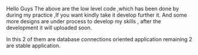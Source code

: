 Hello Guys
The above are the low level code ,which has been done by during my practice ,If you want kindly take it develop further it.
And some more designs are under process to develop my skills , after the development it will uploaded soon.

In this 2 of them are database connections oriented application remaining 2 are stable application.
